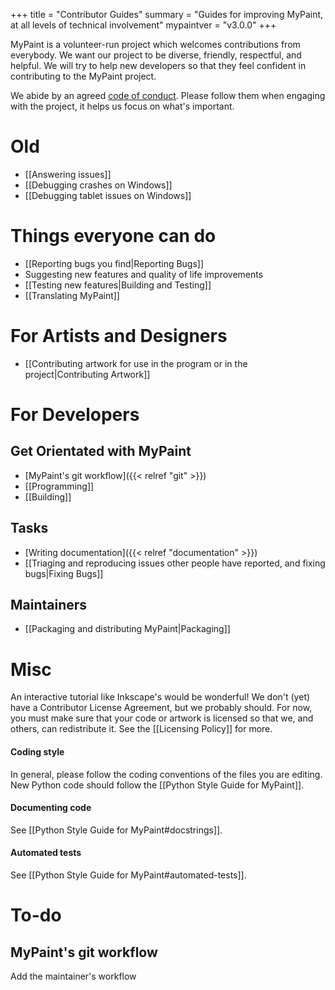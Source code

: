 +++
title = "Contributor Guides"
summary = "Guides for improving MyPaint, at all levels of technical involvement"
mypaintver = "v3.0.0"
+++

MyPaint is a volunteer-run project which welcomes contributions from everybody.
We want our project to be diverse, friendly, respectful, and helpful.
We will try to help new developers so that
they feel confident in contributing to the MyPaint project.

We abide by an agreed [code of conduct](https://github.com/mypaint/mypaint/blob/master/CODE_OF_CONDUCT.md).
Please follow them when engaging with the project, it helps us focus on what's important.

# Old
* [[Answering issues]]
* [[Debugging crashes on Windows]]
* [[Debugging tablet issues on Windows]]

# Things everyone can do
- [[Reporting bugs you find|Reporting Bugs]]
- Suggesting new features and quality of life improvements
- [[Testing new features|Building and Testing]]
- [[Translating MyPaint]]

# For Artists and Designers
- [[Contributing artwork for use in the program or in the project|Contributing Artwork]]

# For Developers
## Get Orientated with MyPaint
- [MyPaint's git workflow]({{< relref "git" >}})
- [[Programming]]
- [[Building]]

## Tasks
- [Writing documentation]({{< relref "documentation" >}})
- [[Triaging and reproducing issues other people have reported, and fixing bugs|Fixing Bugs]]

## Maintainers
- [[Packaging and distributing MyPaint|Packaging]]

# Misc
An interactive tutorial like Inkscape's would be wonderful!
We don't (yet) have a Contributor License Agreement, but we probably should. For now, you must make sure that your code or artwork is licensed so that we, and others, can redistribute it. See the [[Licensing Policy]] for more.

#### Coding style
In general, please follow the coding conventions of the files you are editing. New Python code should follow the [[Python Style Guide for MyPaint]].

#### Documenting code
See [[Python Style Guide for MyPaint#docstrings]].

#### Automated tests
See [[Python Style Guide for MyPaint#automated-tests]].

# To-do

## MyPaint's git workflow
Add the maintainer's workflow
